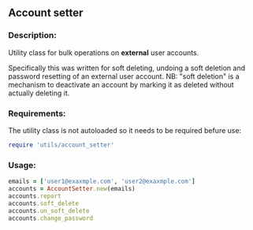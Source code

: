 ## Account setter

### Description:

Utility class for bulk operations on **external** user accounts.

Specifically this was written for soft deleting, undoing a soft deletion and password resetting
of an external user account. NB: "soft deletion" is a mechanism to deactivate an
account by marking it as deleted without actually deleting it.

### Requirements:

The utility class is not autoloaded so it needs to be required befure use:

```ruby
require 'utils/account_setter'
```

### Usage:

```ruby
emails = ['user1@exaxmple.com', 'user2@exaxmple.com']
accounts = AccountSetter.new(emails)
accounts.report
accounts.soft_delete
accounts.un_soft_delete
accounts.change_password
```
